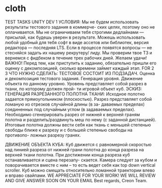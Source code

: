 # cloth

TEST TASKS
 UNITY DEV
 1
УСЛОВИЯ:
 Мы не будем использовать результаты тестового задания в коммерче- ских целях, поэтому оно не оплачивается.
Мы не ограничиваем тебя строгими дедлайнами — присылай, как будешь уверен в результате.
Можешь использовать любой удобный для тебя софт в виде ассетов или библиотек, версия редактора — последняя LTS.
Если в процессе появятся вопросы — не стесняйся задать их нашему рекрутеру/ лиду.
Мы проверим твое ТЗ и вернемся с фидбеком в течение трех рабочих дней. Желаем удачи!
ВАЖНО!
Перед тем, как приступить к заданию, обязательно пришли его оценку с декомпозицией, сколько времени займет каждый этап.
FOR
  2
3
ЧТО НУЖНО СДЕЛАТЬ:
ТЕСТОВОЕ СОСТОИТ ИЗ ПОДЗАДАЧ.
Оценка и декомпозиция тестового задания.
Генерация уровня.
Движение объекта по данному уровню.
Уровень представляет собой разрез в ткани, по которому должен прой- ти игровой объект куб.
 ЭСКИЗ:
 ГЕНЕРАЦИЯ
РАЗРЕЗАННОГО ПОЛОТНА ТКАНИ:
Исходное полотно задается прямоугольником (плоскостью).
Разрез представляет собой ломаную из отрезков случайной длины (в за- даваемых пределах) соединенных под случайным углом (в задаваемых пределах).
Необходимо сгенерировать разрез от нижней к верхней граням полотна и разделить/раздвинуть меш по нему (с заданной дистанцией). Итоговые полотна должны вести себя как ткань с меньшей степенью свободы ближе к разрезу и с большей степенью свободы на противопо- ложных разрезу гранях.

 ДВИЖЕНИЕ
ОБЪЕКТА КУБА:
Куб движется с равномерной скоростью над линией разреза от нижней грани полотна до конца разреза на верхней ткани полотна.
При достижении конца разреза куб останавливается и сцена перезапу- скается.
Камера следует за кубом и поворачивается вместе с ним – то есть ведет себя как top down vertical scroller.
Куб можно смещать относительно ломанной траектории влево и вправо свайпами.
WE APPRECIATE FOR YOUR WORK!
WE WILL REVIEW AND GIVE ANSWER SOON ON YOUR EMAIL
Best regards, Creon Team.
